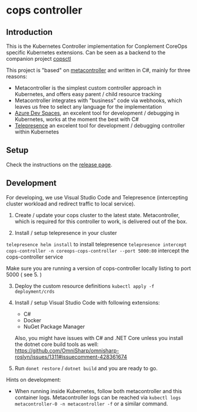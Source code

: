 # cops controller
## Introduction

This is the Kubernetes Controller implementation for Conplement CoreOps specific Kubernetes extensions. Can be seen as a backend to the companion project [copsctl](https://github.com/conplementAG/copsctl)

This project is "based" on [metacontroller](https://github.com/GoogleCloudPlatform/metacontroller) and written in C#, mainly for three reasons:

- Metacontroller is the simplest custom controller approach in Kubernetes, and offers easy parent / child resource tracking
- Metacontroller integrates with "business" code via webhooks, which leaves us free to select any language for the implementation
- [Azure Dev Spaces](https://docs.microsoft.com/en-us/azure/dev-spaces/), an excelent tool for development / debugging in Kubernetes, works at the moment the best with C#
- [Telepresence](https://telepresence.io) an excelent tool for development / debugging controller within Kubernetes 

## Setup

Check the instructions on the [release page](https://github.com/conplementAG/cops-controller/releases).

## Development

For developing, we use Visual Studio Code and Telepresence (intercepting cluster workload and redirect traffic to local service).

1. Create / update your cops cluster to the latest state. Metacontroller, which is required for this controller to work, is delivered out of the box.

2. Install / setup telepresence in your cluster

`telepresence helm install` to install telepresence
`telepresence intercept cops-controller -n coreops-cops-controller --port 5000:80` intercept the cops-controller service 

Make sure you are running a version of cops-controller locally listing to port 5000 ( see 5. )

3. Deploy the custom resource definitions `kubectl apply -f deployment/crds`

4. Install / setup Visual Studio Code with following extensions:
    - C#
    - Docker
    - NuGet Package Manager

    Also, you might have issues with C# and .NET Core unless you install the dotnet core build tools as well: https://github.com/OmniSharp/omnisharp-roslyn/issues/1311#issuecomment-428361674

5. Run `donet restore` / `dotnet build` and you are ready to go. 

Hints on development:
 - When running inside Kubernetes, follow both metacontroller and this container logs. Metacontroller logs can be reached via `kubectl logs metacontroller-0 -n metacontroller -f` or a similar command. 